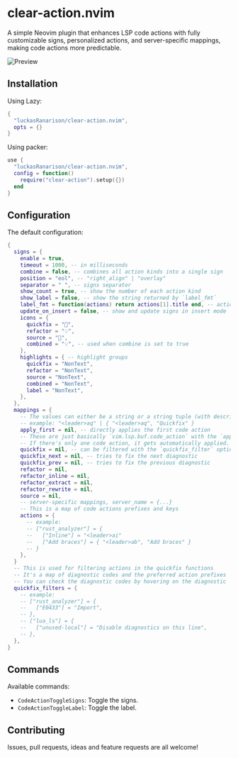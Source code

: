 # clear-action.nvim

A simple Neovim plugin that enhances LSP code actions with fully customizable signs, personalized actions, and server-specific mappings, making code actions more predictable.

![Preview](https://github.com/luckasRanarison/clear-action.nvim/assets/101930730/73d57753-1e9f-4d48-903b-8646908a127f)

## Installation

Using Lazy:

```lua
{
  "luckasRanarison/clear-action.nvim",
  opts = {}
}
```

Using packer:

```lua
use {
  "luckasRanarison/clear-action.nvim",
  config = function()
    require("clear-action").setup({})
  end
}
```

## Configuration

The default configuration:

```lua
{
  signs = {
    enable = true,
    timeout = 1000, -- in milliseconds
    combine = false, -- combines all action kinds into a single sign
    position = "eol", -- "right_align" | "overlay"
    separator = " ", -- signs separator
    show_count = true, -- show the number of each action kind
    show_label = false, -- show the string returned by `label_fmt`
    label_fmt = function(actions) return actions[1].title end, -- actions is an array of `CodeAction`
    update_on_insert = false, -- show and update signs in insert mode
    icons = {
      quickfix = "🔧",
      refactor = "💡",
      source = "🔗",
      combined = "💡", -- used when combine is set to true
    },
    highlights = { -- highlight groups
      quickfix = "NonText",
      refactor = "NonText",
      source = "NonText",
      combined = "NonText",
      label = "NonText",
    },
  },
  mappings = {
    -- The values can either be a string or a string tuple (with description)
    -- example: "<leader>aq" | { "<leader>aq", "Quickfix" }
    apply_first = nil, -- directly applies the first code action
    -- These are just basically `vim.lsp.buf.code_action` with the `apply` option with some filters
    -- If there's only one code action, it gets automatically applied.
    quickfix = nil, -- can be filtered with the `quickfix_filter` option bellow
    quickfix_next = nil, -- tries to fix the next diagnostic
    quickfix_prev = nil, -- tries to fix the previous diagnostic
    refactor = nil,
    refactor_inline = nil,
    refactor_extract = nil,
    refactor_rewrite = nil,
    source = nil,
    -- server-specific mappings, server_name = {...}
    -- This is a map of code actions prefixes and keys
    actions = {
      -- example:
      -- ["rust_analyzer"] = {
      --   ["Inline"] = "<leader>ai"
      --   ["Add braces"] = { "<leader>ab", "Add braces" }
      -- }
    },
  }
  -- This is used for filtering actions in the quickfix functions
  -- It's a map of diagnostic codes and the preferred action prefixes
  -- You can check the diagnostic codes by hovering on the diagnostic
  quickfix_filters = {
    -- example:
    -- ["rust_analyzer"] = {
    --   ["E0433"] = "Import",
    -- },
    -- ["lua_ls"] = {
    --   ["unused-local"] = "Disable diagnostics on this line",
    -- },
  },
}
```

## Commands

Available commands:

- `CodeActionToggleSigns`: Toggle the signs.
- `CodeActionToggleLabel`: Toggle the label.

## Contributing

Issues, pull requests, ideas and feature requests are all welcome!
